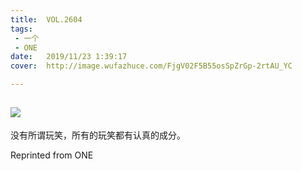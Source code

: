 ```yaml
---
title:	VOL.2604
tags:
 - 一个
 - ONE
date:	2019/11/23 1:39:17
cover:	http://image.wufazhuce.com/FjgV02F5B55osSpZrGp-2rtAU_YC

---
```

![](http://image.wufazhuce.com/FjgV02F5B55osSpZrGp-2rtAU_YC)
---

没有所谓玩笑，所有的玩笑都有认真的成分。
 
Reprinted from ONE
